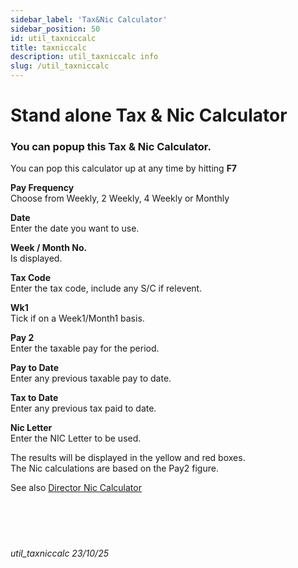 ```yaml
---
sidebar_label: 'Tax&Nic Calculator'
sidebar_position: 50
id: util_taxniccalc
title: taxniccalc
description: util_taxniccalc info
slug: /util_taxniccalc
---
```


# Stand alone Tax & Nic Calculator

### You can popup this Tax & Nic Calculator.

You can pop this calculator up at any time by hitting **F7**   

**Pay Frequency**  
Choose from Weekly, 2 Weekly, 4 Weekly or Monthly  

**Date**  
Enter the date you want to use.

**Week / Month No.**  
Is displayed. 

**Tax Code**  
Enter the tax code, include any S/C if relevent.

**Wk1**  
Tick if on a Week1/Month1 basis.

**Pay 2**  
Enter the taxable pay for the period.

**Pay to Date**  
Enter any previous taxable pay to date.  

**Tax to Date**  
Enter any previous tax paid to date.

**Nic Letter**  
Enter the NIC Letter to be used.

The results will be displayed in the yellow and red boxes.  
The Nic calculations are based on the Pay2 figure.

See also [Director Nic Calculator](util_dirniccalc.md) 
<br/>
<br/>
<br/>
<br/>
<br/>
###### util_taxniccalc 23/10/25
